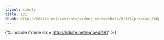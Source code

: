 ```yaml
---
layout: sieutv
title: 181
thumb: http://hdsite.net/contents/videos_screenshots/0/181/preview_360p.mp4.jpg
---
```

{% include iframe src='http://hdsite.net/embed/181' %}
 
